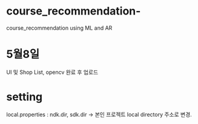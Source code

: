 # course_recommendation-
course_recommendation using ML and AR

# 5월8일
UI 및 Shop List, opencv 완료 후 업로드 

# setting

local.properties : ndk.dir, sdk.dir -> 본인 프로젝트 local directory 주소로 변경.

                    
